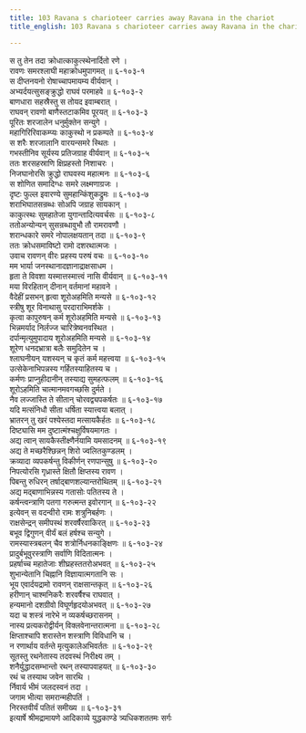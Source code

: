 ```yaml
---
title: 103 Ravana s charioteer carries away Ravana in the chariot
title_english: 103 Ravana s charioteer carries away Ravana in the chariot

---
```


<div class="audioEmbed"  caption="श्रीराम-हरिसीताराममूर्ति-घनपाठिभ्यां वचनम्" src="https://archive.org/download/Ramayana-recitation-Sriram-harisItArAmamUrti-Ghanapaati-v2/Kanda_6/Kanda_6_YK-103-Ravana_s_charioteer_carries_away_Ravana_in_the_chariot_0.mp3"></div>

स तु तेन तदा क्रोधात्काकुत्स्थेनार्दितो रणे ।  
रावणः समरश्लाघी महाक्रोधमुपागमत् ॥ ६-१०३-१  
स दीप्तनयनो रोषाच्चापमायम्य वीर्यवान् ।  
अभ्यर्दयत्सुसङ्क्रुद्धो राघवं परमाहवे ॥ ६-१०३-२  
बाणधारा सहस्रैस्तु स तोयद इवाम्बरात् ।  
राघवन् रावणो बाणैस्तटाकमिव पूरयत् ॥ ६-१०३-३  
पूरितः शरजालेन धनुर्मुक्तेन सन्युगे ।  
महागिरिरिवाकम्प्यः काकुस्थो न प्रकम्पते ॥ ६-१०३-४  
स शरैः शरजालानि वारयन्समरे स्थितः ।  
गभस्तीनिव सूर्यस्य प्रतिजग्राह वीर्यवान् ॥ ६-१०३-५  
ततः शरसहस्राणि क्षिप्रहस्तो निशाचरः ।  
निजघानोरसि क्रुद्धो राघवस्य महात्मनः ॥ ६-१०३-६  
स शोणित समादिग्धः समरे लक्ष्मणाग्रजः ।  
दृष्टः फुल्ल इवारण्ये सुमहान्किंशुकद्रुमः ॥ ६-१०३-७  
शराभिघातसन्रब्धः सोअपि जग्राह सायकान् ।  
काकुत्स्थः सुमहातेजा युगान्तादित्यवर्चसः ॥ ६-१०३-८  
ततोअन्योन्यन् सुसन्रब्धावुभौ तौ रामरावणौ ।  
शरान्धकारे समरे नोपालक्षयतान् तदा ॥ ६-१०३-९  
ततः क्रोधसमाविष्टो रामो दशरथात्मजः ।  
उवाच रावणन् वीरः प्रहस्य परुषं वचः ॥ ६-१०३-१०  
मम भार्या जनस्थानादज्ञानाद्राक्षसाधम ।  
हृता ते विवशा यस्मात्तस्मात्त्वं नासि वीर्यवान् ॥ ६-१०३-११  
मया विरहितान् दीनान् वर्तमानां महावने ।  
वैदेहीं प्रसभन् हृत्वा शूरोअहमिति मन्यसे ॥ ६-१०३-१२  
स्त्रीषु शूर विनाथासु परदाराभिमर्शके ।  
कृत्वा कापुरुषन् कर्म शूरोअहमिति मन्यसे ॥ ६-१०३-१३  
भिन्नमर्याद निर्लज्ज चारित्रेष्वनवस्थित ।  
दर्पान्मृत्युमुपादाय शूरोअहमिति मन्यसे ॥ ६-१०३-१४  
शूरेण धनदभ्रात्रा बलैः समुदितेन च ।  
श्लाघनीयन् यशस्यन् च कृतं कर्म महत्त्वया ॥ ६-१०३-१५  
उत्सेकेनाभिपन्नस्य गर्हितस्याहितस्य च ।  
कर्मणः प्राप्नुहीदानीन् तस्याद्य सुमहत्फलम् ॥ ६-१०३-१६  
शूरोऽहमिति चात्मानमवगच्छसि दुर्मते ।  
नैव लज्जास्ति ते सीतान् चोरवद्व्यपकर्षतः ॥ ६-१०३-१७  
यदि मत्संनिधौ सीता धर्षिता स्यात्त्वया बलात् ।  
भ्रातरन् तु खरं पश्येस्तदा मत्सायकैर्हतः ॥ ६-१०३-१८  
दिष्ट्यासि मम दुष्टात्मंश्चक्षुर्विषयमागतः ।  
अद्य त्वान् सायकैस्तीक्ष्णैर्नयामि यमसादनम् ॥ ६-१०३-१९  
अद्य ते मच्छरैश्छिन्नन् शिरो ज्वलितकुण्डलम् ।  
क्रव्यादा व्यपकर्षन्तु विकीर्णन् रणपान्सुषु ॥ ६-१०३-२०  
निपत्योरसि गृध्रास्ते क्षितौ क्षिप्तस्य रावण ।  
पिबन्तु रुधिरन् तर्षाद्बाणशल्यान्तरोथितम् ॥ ६-१०३-२१  
अद्य मद्बाणाभिन्नस्य गतासोः पतितस्य ते ।  
कर्षन्त्वन्त्राणि पतगा गरुत्मन्त इवोरगान् ॥ ६-१०३-२२  
इत्येवन् स वदन्वीरो रामः शत्रुनिबर्हणः ।  
राक्षसेन्द्रन् समीपस्थं शरवर्षैरवाकिरत् ॥ ६-१०३-२३  
बभूव द्विगुणन् वीर्यं बलं हर्षश्च सन्युगे ।  
रामस्यास्त्रबलन् चैव शत्रोर्निधनकाङ्क्षिणः ॥ ६-१०३-२४  
प्रादुर्बभूवुरस्त्राणि सर्वाणि विदितात्मनः ।  
प्रहर्षाच्च महातेजाः शीघ्रहस्ततरोअभवत् ॥ ६-१०३-२५  
शुभान्येतानि चिह्नानि विज्ञायात्मगतानि सः ।  
भूय एवार्दयद्रामो रावणन् राक्षसान्तकृत् ॥ ६-१०३-२६  
हरीणान् चाश्मनिकरैः शरवर्षैश्च राघवात् ।  
हन्यमानो दशग्रीवो विघूर्णहृदयोअभवत् ॥ ६-१०३-२७  
यदा च शस्त्रं नारेभे न व्यकर्षच्छरासनम् ।  
नास्य प्रत्यकरोद्वीर्यन् विक्लवेनान्तरात्मना ॥ ६-१०३-२८  
क्षिप्ताश्चापि शरास्तेन शस्त्राणि विविधानि च ।  
न रणार्थाय वर्तन्ते मृत्युकालेअभिवर्ततः ॥ ६-१०३-२९  
सूतस्तु रथनेतास्य तदवस्थं निरीक्ष्य तम् ।  
शनैर्युद्धादसम्भान्तो रथन् तस्यापवाहयत् ॥ ६-१०३-३०  
रथं च तस्याथ जवेन सारथि ।  
र्निवार्य भीमं जलदस्वनं तदा ।  
जगाम भीत्या समरान्महीपतिं ।  
निरस्तवीर्यं पतितं समीख्य ॥ ६-१०३-३१  
इत्यार्षे श्रीमद्रामायणे आदिकाव्ये युद्धकाण्डे त्र्यधिकशततमः सर्गः